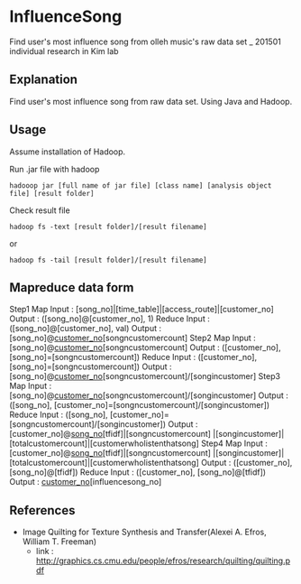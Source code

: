 # InfluenceSong
Find user's most influence song from olleh music's raw data set _ 201501 individual research in Kim lab

## Explanation
Find user's most influence song from raw data set.
Using Java and Hadoop.

## Usage
Assume installation of Hadoop.

Run .jar file with hadoop
```
hadooop jar [full name of jar file] [class name] [analysis object file] [result folder]
```

Check result file
```
hadoop fs -text [result folder]/[result filename]
```
or
```
hadoop fs -tail [result folder]/[result filename]
```

## Mapreduce data form
Step1
  Map
    Input : [song_no]|[time_table]|[access_route]|[customer_no]
    Output : ([song_no]@[customer_no], 1)
  Reduce
    Input : ([song_no]@[customer_no], val)
    Output : [song_no]@[customer_no](tab)[songncustomercount]
Step2
  Map
    Input : [song_no]@[customer_no](tab)[songncustomercount]
    Output : ([customer_no], [song_no]=[songncustomercount])
  Reduce
    Input : ([customer_no], [song_no]=[songncustomercount])
    Output : [song_no]@[customer_no](tab)[songncustomercount]/[songincustomer]
Step3
  Map
    Input : [song_no]@[customer_no](tab)[songncustomercount]/[songincustomer]
    Output : ([song_no], [customer_no]=[songncustomercount]/[songincustomer])
  Reduce
    Input : ([song_no], [customer_no]=[songncustomercount]/[songincustomer])
    Output : [customer_no]@[song_no](tab)[tfidf]|[songncustomercount]
    |[songincustomer]|[totalcustomercount]|[customerwholistenthatsong]
Step4
  Map
    Input : [customer_no]@[song_no](tab)[tfidf]|[songncustomercount]
    |[songincustomer]|[totalcustomercount]|[customerwholistenthatsong]
    Output : ([customer_no], [song_no]@[tfidf])
  Reduce
    Input : ([customer_no], [song_no]@[tfidf])
    Output : [customer_no](tab)[influencesong_no]

## References
- Image Quilting for Texture Synthesis and Transfer(Alexei A. Efros, William T. Freeman)
  - link : http://graphics.cs.cmu.edu/people/efros/research/quilting/quilting.pdf
